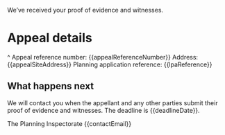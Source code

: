 We’ve received your proof of evidence and witnesses.

# Appeal details

^ Appeal reference number: {{appealReferenceNumber}}
Address: {{appealSiteAddress}}
Planning application reference: {{lpaReference}}

## What happens next

We will contact you when the appellant and any other parties submit their proof of evidence and witnesses. The deadline is {{deadlineDate}}.

The Planning Inspectorate
{{contactEmail}}
